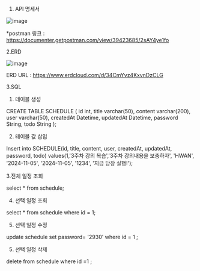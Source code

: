 1. API 명세서


![image](https://github.com/user-attachments/assets/6eede3fd-2b19-4283-a4e5-ffe019dd1586)

*postman 링크 : https://documenter.getpostman.com/view/39423685/2sAY4ye1fo

2.ERD 


![image](https://github.com/user-attachments/assets/f951abb4-4bc9-4990-af9b-ebdd27fb3cf0)







ERD URL : https://www.erdcloud.com/d/34CmYvz4KxvnDzCLG


3.SQL


1. 테이블 생성

CREATE TABLE SCHEDULE
(
    id int,
    title varchar(50),
    content varchar(200),
    user varchar(50),
    createdAt Datetime,
    updatedAt Datetime,
    password String,
    todo String
);


2. 테이블 값 삽입



Insert into SCHEDULE(id, title, content, user, createdAt, updatedAt, password, todo)
values(1,'3주차 강의 복습','3주차 강의내용을 보충하자', 'HWAN',
       '2024-11-05', '2024-11-05', '1234', '지금 당장 실행!');
                               
   3.전체 일정 조회

   
   select * from schedule;

   
   4. 선택 일정 조회

   select * from schedule where id = 1;

   
   5. 선택 일정 수정

   
  update schedule set password= '2930' where id = 1 ;

   
   5. 선택 일정 삭제

    
  delete from schedule where id =1 ;
